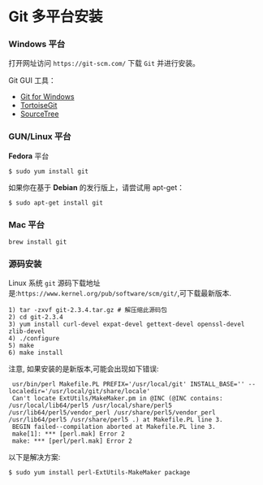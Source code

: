 # Git 多平台安装 

### Windows 平台

打开网址访问 `https://git-scm.com/` 下载 `Git` 并进行安装。

Git GUI 工具：

* [Git for Windows](https://gitforwindows.org/index.html) 
* [TortoiseGit](https://tortoisegit.org/) 
* [SourceTree](https://www.sourcetreeapp.com/) 

### GUN/Linux 平台

**Fedora** 平台

```shell
$ sudo yum install git
```

如果你在基于 **Debian** 的发行版上，请尝试用 apt-get： 

```shell
$ sudo apt-get install git
```

### Mac 平台

```shell
brew install git
```

### 源码安装

Linux 系统 `git` 源码下载地址是:`https://www.kernel.org/pub/software/scm/git/`,可下载最新版本.

```shell
1) tar -zxvf git-2.3.4.tar.gz # 解压缩此源码包
2) cd git-2.3.4
3) yum install curl-devel expat-devel gettext-devel openssl-devel zlib-devel
4) ./configure
5) make
6) make install
```
注意, 如果安装的是新版本,可能会出现如下错误:
```shell
 usr/bin/perl Makefile.PL PREFIX='/usr/local/git' INSTALL_BASE='' --localedir='/usr/local/git/share/locale'
 Can't locate ExtUtils/MakeMaker.pm in @INC (@INC contains: /usr/local/lib64/perl5 /usr/local/share/perl5 /usr/lib64/perl5/vendor_perl /usr/share/perl5/vendor_perl /usr/lib64/perl5 /usr/share/perl5 .) at Makefile.PL line 3.
 BEGIN failed--compilation aborted at Makefile.PL line 3.
 make[1]: *** [perl.mak] Error 2
 make: *** [perl/perl.mak] Error 2 
```

以下是解决方案:
```shell
$ sudo yum install perl-ExtUtils-MakeMaker package
```

